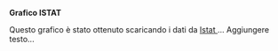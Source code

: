 **Grafico ISTAT**

Questo grafico è stato ottenuto scaricando i dati da <a href="https://www.istat.it/statistiche-per-temi/economia/agricoltura/">Istat </a> ... Aggiungere testo...






